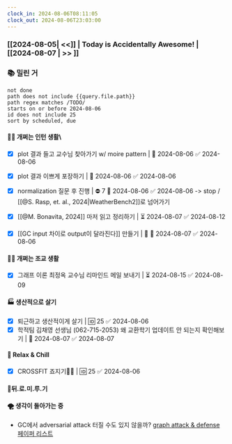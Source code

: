 ```yaml
---
clock_in: 2024-08-06T08:11:05
clock_out: 2024-08-06T23:03:00
---
```

### [[2024-08-05| <<]] | **Today is Accidentally Awesome!** | [[2024-08-07 | >> ]]

### 📚 밀린 거
```tasks
not done 
path does not include {{query.file.path}}
path regex matches /TODO/
starts on or before 2024-08-06
id does not include 25
sort by scheduled, due
```

#### 🤦‍♂️ 개쩌는 인턴 생활\
- [x] plot 결과 들고 교수님 찾아가기 w/ moire pattern | 📅 2024-08-06 ✅ 2024-08-06
- [x] plot 결과 이쁘게 포장하기 | 📅 2024-08-06 ✅ 2024-08-06
- [x] normalization 질문 후 진행  | ⛔ 7 📅 2024-08-06 ✅ 2024-08-06
      -> stop / [[@S. Rasp, et. al., 2024|WeatherBench2]]로 넘어가기
- [x] [[@M. Bonavita, 2024]] 마저 읽고 정리하기 | ⏳ 2024-08-07 ✅ 2024-08-12
- [x] [[GC input 차이로 output이 달라진다]] 만들기 | 🔺 📅 2024-08-07 ✅ 2024-08-06


#### 👨‍🏫 개쩌는 조교 생활
- [x] 그래프 이론 최정옥 교수님 리마인드 메일 보내기 | ⏳ 2024-08-15 ✅ 2024-08-09

#### 🏭 생산적으로 살기
- [x] 퇴근하고 생산적이게 살기 | 🆔 25 ✅ 2024-08-06
- [x] 학적팀 김채영 선생님 (062-715-2053) 왜 교환학기 업데이트 안 되는지 확인해보기 | 📅 2024-08-07 ✅ 2024-08-07

#### 🍻 Relax & Chill 
- [x] CROSSFIT 죠지기🏋️‍♀️ | 🆔 25 ✅ 2024-08-06


#### 💨뒤.로.미.루.기


#### 🌪 생각이 돌아가는 중
- GC에서 adversarial attack 터질 수도 있지 않을까? 
  [graph attack & defense 페이퍼 리스트](https://github.com/ChandlerBang/awesome-graph-attack-papers)
